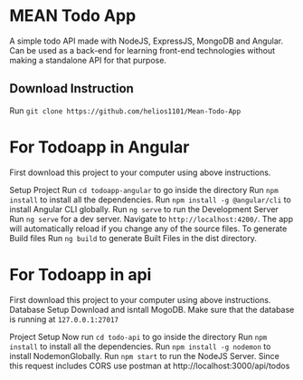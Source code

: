 <b><h1>MEAN Todo App</h1></b>
A simple todo API made with NodeJS, ExpressJS, MongoDB and Angular. Can be used as a back-end for learning front-end technologies without making a standalone API for that purpose.


## Download Instruction
Run `git clone https://github.com/helios1101/Mean-Todo-App`

# For Todoapp in Angular
First download this project to your computer using above instructions.

Setup Project
Run `cd todoapp-angular` to go inside the directory
Run `npm install` to install all the dependencies.
Run `npm install -g @angular/cli` to install Angular CLI globally.
Run `ng serve` to run the Development Server
Run `ng serve` for a dev server. Navigate to `http://localhost:4200/`. The app will automatically reload if you change any of the source files.
To generate Build files Run `ng build` to generate Built Files in the dist directory.

# For Todoapp in api
First download this project to your computer using above instructions.
Database Setup
Download and isntall MogoDB.
Make sure that the database is running at `127.0.0.1:27017`

Project Setup
Now run `cd todo-api` to go inside the directory
Run `npm install` to install all the dependencies.
Run `npm install -g nodemon` to install NodemonGlobally.
Run `npm start` to run the NodeJS Server.
Since this request includes CORS use postman at http://localhost:3000/api/todos

